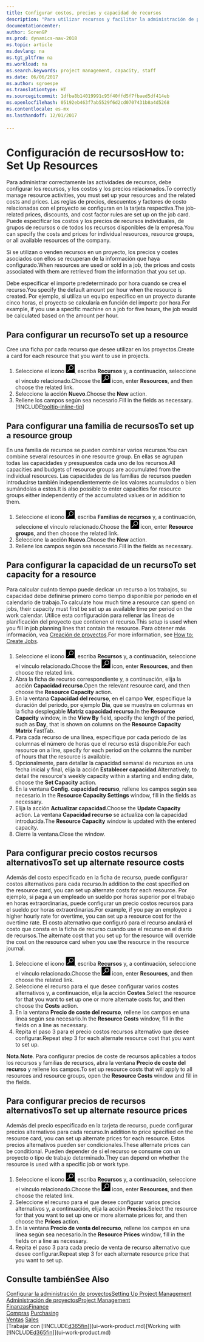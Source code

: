 ```yaml
---
title: Configurar costos, precios y capacidad de recursos
description: "Para utilizar recursos y facilitar la administración de proyectos, especifique costes y precios para recursos individuales o grupos de recursos, y configure la capacidad de recursos."
documentationcenter: 
author: SorenGP
ms.prod: dynamics-nav-2018
ms.topic: article
ms.devlang: na
ms.tgt_pltfrm: na
ms.workload: na
ms.search.keywords: project management, capacity, staff
ms.date: 06/06/2017
ms.author: sgroespe
ms.translationtype: HT
ms.sourcegitcommit: 1dfba8b14019991c95f40ffd5f7fbaed5df414eb
ms.openlocfilehash: 05192eb463f7ab5529f6d2cd0707431b8a4d5268
ms.contentlocale: es-mx
ms.lasthandoff: 12/01/2017

---
```

# <a name="how-to-set-up-resources"></a><span data-ttu-id="25c92-103">Configuración de recursos</span><span class="sxs-lookup"><span data-stu-id="25c92-103">How to: Set Up Resources</span></span>
<span data-ttu-id="25c92-104">Para administrar correctamente las actividades de recursos, debe configurar los recursos, y los costos y los precios relacionados.</span><span class="sxs-lookup"><span data-stu-id="25c92-104">To correctly manage resource activities, you must set up your resources and the related costs and prices.</span></span> <span data-ttu-id="25c92-105">Las reglas de precios, descuentos y factores de costo relacionadas con el proyecto se configuran en la tarjeta respectiva.</span><span class="sxs-lookup"><span data-stu-id="25c92-105">The job-related prices, discounts, and cost factor rules are set up on the job card.</span></span> <span data-ttu-id="25c92-106">Puede especificar los costos y los precios de recursos individuales, de grupos de recursos o de todos los recursos disponibles de la empresa.</span><span class="sxs-lookup"><span data-stu-id="25c92-106">You can specify the costs and prices for individual resources, resource groups, or all available resources of the company.</span></span>

<span data-ttu-id="25c92-107">Si se utilizan o venden recursos en un proyecto, los precios y costes asociados con ellos se recuperan de la información que haya configurado.</span><span class="sxs-lookup"><span data-stu-id="25c92-107">When resources are used or sold in a job, the prices and costs associated with them are retrieved from the information that you set up.</span></span>

<span data-ttu-id="25c92-108">Debe especificar el importe predeterminado por hora cuando se crea el recurso.</span><span class="sxs-lookup"><span data-stu-id="25c92-108">You specify the default amount per hour when the resource is created.</span></span> <span data-ttu-id="25c92-109">Por ejemplo, si utiliza un equipo específico en un proyecto durante cinco horas, el proyecto se calcularía en función del importe por hora.</span><span class="sxs-lookup"><span data-stu-id="25c92-109">For example, if you use a specific machine on a job for five hours, the job would be calculated based on the amount per hour.</span></span>

## <a name="to-set-up-a-resource"></a><span data-ttu-id="25c92-110">Para configurar un recurso</span><span class="sxs-lookup"><span data-stu-id="25c92-110">To set up a resource</span></span>
<span data-ttu-id="25c92-111">Cree una ficha por cada recurso que desee utilizar en los proyectos.</span><span class="sxs-lookup"><span data-stu-id="25c92-111">Create a card for each resource that you want to use in projects.</span></span>

1. <span data-ttu-id="25c92-112">Seleccione el icono ![Buscar página o informe](media/ui-search/search_small.png "icono Buscar página o informe"), escriba **Recursos** y, a continuación, seleccione el vínculo relacionado.</span><span class="sxs-lookup"><span data-stu-id="25c92-112">Choose the ![Search for Page or Report](media/ui-search/search_small.png "Search for Page or Report icon") icon, enter **Resources**, and then choose the related link.</span></span>
2. <span data-ttu-id="25c92-113">Seleccione la acción **Nuevo**.</span><span class="sxs-lookup"><span data-stu-id="25c92-113">Choose the **New** action.</span></span>
3. <span data-ttu-id="25c92-114">Rellene los campos según sea necesario.</span><span class="sxs-lookup"><span data-stu-id="25c92-114">Fill in the fields as necessary.</span></span> [!INCLUDE[tooltip-inline-tip](includes/tooltip-inline-tip_md.md)]  

## <a name="to-set-up-a-resource-group"></a><span data-ttu-id="25c92-115">Para configurar una familia de recursos</span><span class="sxs-lookup"><span data-stu-id="25c92-115">To set up a resource group</span></span>
<span data-ttu-id="25c92-116">En una familia de recursos se pueden combinar varios recursos.</span><span class="sxs-lookup"><span data-stu-id="25c92-116">You can combine several resources in one resource group.</span></span> <span data-ttu-id="25c92-117">En ellas se agrupan todas las capacidades y presupuestos cada uno de los recursos.</span><span class="sxs-lookup"><span data-stu-id="25c92-117">All capacities and budgets of resource groups are accumulated from the individual resources.</span></span> <span data-ttu-id="25c92-118">Las capacidades de las familias de recursos pueden introducirse también independientemente de los valores acumulados o bien sumándolas a estos.</span><span class="sxs-lookup"><span data-stu-id="25c92-118">It is also possible to enter capacities for resource groups either independently of the accumulated values or in addition to them.</span></span>

1. <span data-ttu-id="25c92-119">Seleccione el icono ![Buscar página o informe](media/ui-search/search_small.png "icono Buscar página o informe"), escriba **Familias de recursos** y, a continuación, seleccione el vínculo relacionado.</span><span class="sxs-lookup"><span data-stu-id="25c92-119">Choose the ![Search for Page or Report](media/ui-search/search_small.png "Search for Page or Report icon") icon, enter **Resource groups**, and then choose the related link.</span></span>
2. <span data-ttu-id="25c92-120">Seleccione la acción **Nuevo**.</span><span class="sxs-lookup"><span data-stu-id="25c92-120">Choose the **New** action.</span></span>
3. <span data-ttu-id="25c92-121">Rellene los campos según sea necesario.</span><span class="sxs-lookup"><span data-stu-id="25c92-121">Fill in the fields as necessary.</span></span>

## <a name="to-set-capacity-for-a-resource"></a><span data-ttu-id="25c92-122">Para configurar la capacidad de un recurso</span><span class="sxs-lookup"><span data-stu-id="25c92-122">To set capacity for a resource</span></span>
<span data-ttu-id="25c92-123">Para calcular cuánto tiempo puede dedicar un recurso a los trabajos, su capacidad debe definirse primero como tiempo disponible por periodo en el calendario de trabajo.</span><span class="sxs-lookup"><span data-stu-id="25c92-123">To calculate how much time a resource can spend on jobs, their capacity must first be set up as available time per period on the work calendar.</span></span> <span data-ttu-id="25c92-124">Utilice esta configuración para rellenar las líneas de planificación del proyecto que contienen el recurso.</span><span class="sxs-lookup"><span data-stu-id="25c92-124">This setup is used when you fill in job planning lines that contain the resource.</span></span> <span data-ttu-id="25c92-125">Para obtener más información, vea [Creación de proyectos](projects-how-create-jobs.md).</span><span class="sxs-lookup"><span data-stu-id="25c92-125">For more information, see [How to: Create Jobs](projects-how-create-jobs.md).</span></span>

1. <span data-ttu-id="25c92-126">Seleccione el icono ![Buscar página o informe](media/ui-search/search_small.png "icono Buscar página o informe"), escriba **Recursos** y, a continuación, seleccione el vínculo relacionado.</span><span class="sxs-lookup"><span data-stu-id="25c92-126">Choose the ![Search for Page or Report](media/ui-search/search_small.png "Search for Page or Report icon") icon, enter **Resources**, and then choose the related link.</span></span>
2. <span data-ttu-id="25c92-127">Abra la ficha de recurso correspondiente y, a continuación, elija la acción **Capacidad recurso**.</span><span class="sxs-lookup"><span data-stu-id="25c92-127">Open the relevant resource card, and then choose the **Resource Capacity** action.</span></span>
3. <span data-ttu-id="25c92-128">En la ventana **Capacidad del recurso**, en el campo **Ver**, especifique la duración del periodo, por ejemplo **Día**, que se muestra en columnas en la ficha desplegable **Matriz capacidad recurso**.</span><span class="sxs-lookup"><span data-stu-id="25c92-128">In the **Resource Capacity** window, in the **View By** field, specify the length of the period, such as **Day**, that is shown on columns on the **Resource Capacity Matrix** FastTab.</span></span>
4. <span data-ttu-id="25c92-129">Para cada recurso de una línea, especifique por cada periodo de las columnas el número de horas que el recurso está disponible.</span><span class="sxs-lookup"><span data-stu-id="25c92-129">For each resource on a line, specify for each period on the columns the number of hours that the resource is available.</span></span>
5. <span data-ttu-id="25c92-130">Opcionalmente, para detallar la capacidad semanal de recursos en una fecha inicial y final, elija la acción **Establecer capacidad**.</span><span class="sxs-lookup"><span data-stu-id="25c92-130">Alternatively, to detail the resource's weekly capacity within a starting and ending date, choose the **Set Capacity** action.</span></span>
6. <span data-ttu-id="25c92-131">En la ventana **Config. capacidad recurso**, rellene los campos según sea necesario.</span><span class="sxs-lookup"><span data-stu-id="25c92-131">In the **Resource Capacity Settings** window, fill in the fields as necessary.</span></span>
7. <span data-ttu-id="25c92-132">Elija la acción **Actualizar capacidad**.</span><span class="sxs-lookup"><span data-stu-id="25c92-132">Choose the **Update Capacity** action.</span></span> <span data-ttu-id="25c92-133">La ventana **Capacidad recurso** se actualiza con la capacidad introducida.</span><span class="sxs-lookup"><span data-stu-id="25c92-133">The **Resource Capacity** window is updated with the entered capacity.</span></span>
8. <span data-ttu-id="25c92-134">Cierre la ventana.</span><span class="sxs-lookup"><span data-stu-id="25c92-134">Close the window.</span></span>

## <a name="to-set-up-alternate-resource-costs"></a><span data-ttu-id="25c92-135">Para configurar precio costos recursos alternativos</span><span class="sxs-lookup"><span data-stu-id="25c92-135">To set up alternate resource costs</span></span>
<span data-ttu-id="25c92-136">Además del costo especificado en la ficha de recurso, puede configurar costos alternativos para cada recurso.</span><span class="sxs-lookup"><span data-stu-id="25c92-136">In addition to the cost specified on the resource card, you can set up alternate costs for each resource.</span></span> <span data-ttu-id="25c92-137">Por ejemplo, si paga a un empleado un sueldo por horas superior por el trabajo en horas extraordinarias, puede configurar un precio costos recursos para el sueldo por horas extraordinarias.</span><span class="sxs-lookup"><span data-stu-id="25c92-137">For example, if you pay an employee a higher hourly rate for overtime, you can set up a resource cost for the overtime rate.</span></span> <span data-ttu-id="25c92-138">El costo alternativo que configuró para el recurso anulará el costo que consta en la ficha de recurso cuando use el recurso en el diario de recursos.</span><span class="sxs-lookup"><span data-stu-id="25c92-138">The alternate cost that you set up for the resource will override the cost on the resource card when you use the resource in the resource journal.</span></span>

1. <span data-ttu-id="25c92-139">Seleccione el icono ![Buscar página o informe](media/ui-search/search_small.png "icono Buscar página o informe"), escriba **Recursos** y, a continuación, seleccione el vínculo relacionado.</span><span class="sxs-lookup"><span data-stu-id="25c92-139">Choose the ![Search for Page or Report](media/ui-search/search_small.png "Search for Page or Report icon") icon, enter **Resources**, and then choose the related link.</span></span>  
2. <span data-ttu-id="25c92-140">Seleccione el recurso para el que desee configurar varios costes alternativos y, a continuación, elija la acción **Costes**.</span><span class="sxs-lookup"><span data-stu-id="25c92-140">Select the resource for that you want to set up one or more alternate costs for, and then choose the **Costs** action.</span></span>  
3. <span data-ttu-id="25c92-141">En la ventana **Precio de coste del recurso**, rellene los campos en una línea según sea necesario.</span><span class="sxs-lookup"><span data-stu-id="25c92-141">In the **Resource Costs** window, fill in the fields on a line as necessary.</span></span>  
4. <span data-ttu-id="25c92-142">Repita el paso 3 para el precio costos recursos alternativo que desee configurar.</span><span class="sxs-lookup"><span data-stu-id="25c92-142">Repeat step 3 for each alternate resource cost that you want to set up.</span></span>

<span data-ttu-id="25c92-143">**Nota**.</span><span class="sxs-lookup"><span data-stu-id="25c92-143">**Note**.</span></span> <span data-ttu-id="25c92-144">Para configurar precios de coste de recursos aplicables a todos los recursos y familias de recursos, abra la ventana **Precio de coste del recurso** y rellene los campos.</span><span class="sxs-lookup"><span data-stu-id="25c92-144">To set up resource costs that will apply to all resources and resource groups, open the **Resource Costs** window and fill in the fields.</span></span>

## <a name="to-set-up-alternate-resource-prices"></a><span data-ttu-id="25c92-145">Para configurar precios de recursos alternativos</span><span class="sxs-lookup"><span data-stu-id="25c92-145">To set up alternate resource prices</span></span>
<span data-ttu-id="25c92-146">Además del precio especificado en la tarjeta de recurso, puede configurar precios alternativos para cada recurso.</span><span class="sxs-lookup"><span data-stu-id="25c92-146">In addition to price specified on the resource card, you can set up alternate prices for each resource.</span></span> <span data-ttu-id="25c92-147">Estos precios alternativos pueden ser condicionales.</span><span class="sxs-lookup"><span data-stu-id="25c92-147">These alternate prices can be conditional.</span></span> <span data-ttu-id="25c92-148">Pueden depender de si el recurso se consume con un proyecto o tipo de trabajo determinado.</span><span class="sxs-lookup"><span data-stu-id="25c92-148">They can depend on whether the resource is used with a specific job or work type.</span></span>

1. <span data-ttu-id="25c92-149">Seleccione el icono ![Buscar página o informe](media/ui-search/search_small.png "icono Buscar página o informe"), escriba **Recursos** y, a continuación, seleccione el vínculo relacionado.</span><span class="sxs-lookup"><span data-stu-id="25c92-149">Choose the ![Search for Page or Report](media/ui-search/search_small.png "Search for Page or Report icon") icon, enter **Resources**, and then choose the related link.</span></span>
2. <span data-ttu-id="25c92-150">Seleccione el recurso para el que desee configurar varios precios alternativos y, a continuación, elija la acción **Precios**.</span><span class="sxs-lookup"><span data-stu-id="25c92-150">Select the resource for that you want to set up one or more alternate prices for, and then choose the **Prices** action.</span></span>
3. <span data-ttu-id="25c92-151">En la ventana **Precio de venta del recurso**, rellene los campos en una línea según sea necesario.</span><span class="sxs-lookup"><span data-stu-id="25c92-151">In the **Resource Prices** window, fill in the fields on a line as necessary.</span></span>
4. <span data-ttu-id="25c92-152">Repita el paso 3 para cada precio de venta de recurso alternativo que desee configurar.</span><span class="sxs-lookup"><span data-stu-id="25c92-152">Repeat step 3 for each alternate resource price that you want to set up.</span></span>

## <a name="see-also"></a><span data-ttu-id="25c92-153">Consulte también</span><span class="sxs-lookup"><span data-stu-id="25c92-153">See Also</span></span>
[<span data-ttu-id="25c92-154">Configurar la administración de proyectos</span><span class="sxs-lookup"><span data-stu-id="25c92-154">Setting Up Project Management</span></span>](projects-setup-projects.md)  
[<span data-ttu-id="25c92-155">Administración de proyectos</span><span class="sxs-lookup"><span data-stu-id="25c92-155">Project Management</span></span>](projects-manage-projects.md)  
[<span data-ttu-id="25c92-156">Finanzas</span><span class="sxs-lookup"><span data-stu-id="25c92-156">Finance</span></span>](finance.md)  
<span data-ttu-id="25c92-157">[Compras](purchasing-manage-purchasing.md)       </span><span class="sxs-lookup"><span data-stu-id="25c92-157">[Purchasing](purchasing-manage-purchasing.md)       </span></span>  
<span data-ttu-id="25c92-158">[Ventas](sales-manage-sales.md)    </span><span class="sxs-lookup"><span data-stu-id="25c92-158">[Sales](sales-manage-sales.md)    </span></span>  
<span data-ttu-id="25c92-159">[Trabajar con [!INCLUDE[d365fin](includes/d365fin_md.md)]](ui-work-product.md)</span><span class="sxs-lookup"><span data-stu-id="25c92-159">[Working with [!INCLUDE[d365fin](includes/d365fin_md.md)]](ui-work-product.md)</span></span>  

